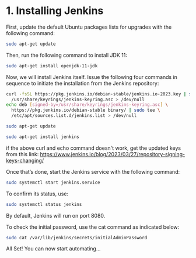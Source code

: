 # 1. Installing Jenkins

First, update the default Ubuntu packages lists for upgrades with the following command:
```bash
sudo apt-get update
```
Then, run the following command to install JDK 11:
```bash
sudo apt-get install openjdk-11-jdk
```
Now, we will install Jenkins itself. Issue the following four commands in sequence to initiate the installation from the Jenkins repository:
```bash
curl -fsSL https://pkg.jenkins.io/debian-stable/jenkins.io-2023.key | sudo tee \
  /usr/share/keyrings/jenkins-keyring.asc > /dev/null
echo deb [signed-by=/usr/share/keyrings/jenkins-keyring.asc] \
  https://pkg.jenkins.io/debian-stable binary/ | sudo tee \
  /etc/apt/sources.list.d/jenkins.list > /dev/null

sudo apt-get update

sudo apt-get install jenkins
```
if the above curl and echo command doesn't work, get the updated keys from this link: https://www.jenkins.io/blog/2023/03/27/repository-signing-keys-changing/

Once that’s done, start the Jenkins service with the following command:
```bash
sudo systemctl start jenkins.service
```
To confirm its status, use:
```bash
sudo systemctl status jenkins
```
By default, Jenkins will run on port 8080.

To check the initial password, use the cat command as indicated below:
```bash
sudo cat /var/lib/jenkins/secrets/initialAdminPassword
```

All Set! You can now start automating...

